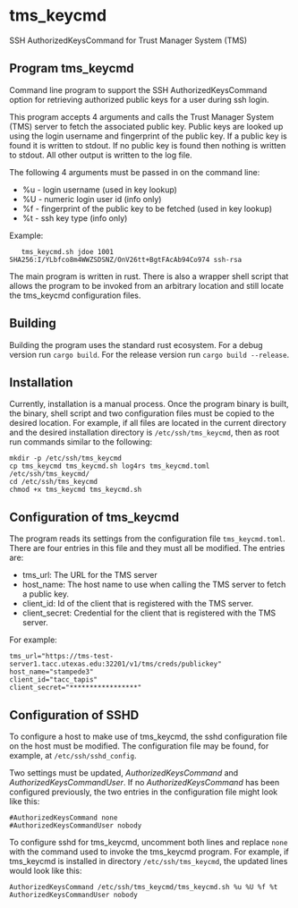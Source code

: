 # tms_keycmd

SSH AuthorizedKeysCommand for Trust Manager System (TMS)

## Program tms_keycmd

Command line program to support the SSH AuthorizedKeysCommand option for
retrieving authorized public keys for a user during ssh login.
 
This program accepts 4 arguments and calls the Trust Manager System (TMS)
server to fetch the associated public key. Public keys are looked up using
the login username and fingerprint of the public key.
If a public key is found it is written to stdout.
If no public key is found then nothing is written to stdout.
All other output is written to the log file.

The following 4 arguments must be passed in on the command line:

 - %u - login username (used in key lookup)
 - %U - numeric login user id (info only)
 - %f - fingerprint of the public key to be fetched (used in key lookup)
 - %t - ssh key type (info only)

Example:

```
   tms_keycmd.sh jdoe 1001 SHA256:I/YLbfco8m4WWZSDSNZ/OnV26tt+BgtFAcAb94Co974 ssh-rsa
```

The main program is written in rust. There is also a wrapper shell script that allows
the program to be invoked from an arbitrary location and still locate the tms_keycmd
configuration files.

## Building

Building the program uses the standard rust ecosystem. For a debug version run
``cargo build``. For the release version run ``cargo build --release``.

## Installation

Currently, installation is a manual process. Once the program binary is built, the
binary, shell script and two configuration files must be copied to the desired
location. For example, if all files are located in the current directory and the
desired installation directory is ``/etc/ssh/tms_keycmd``, then as root run commands
similar to the following:

```
mkdir -p /etc/ssh/tms_keycmd
cp tms_keycmd tms_keycmd.sh log4rs tms_keycmd.toml /etc/ssh/tms_keycmd/
cd /etc/ssh/tms_keycmd
chmod +x tms_keycmd tms_keycmd.sh
```

## Configuration of tms_keycmd

The program reads its settings from the configuration file ``tms_keycmd.toml``.
There are four entries in this file and they must all be modified. The entries
are:

- tms_url: The URL for the TMS server
- host_name: The host name to use when calling the TMS server to fetch a public key.
- client_id: Id of the client that is registered with the TMS server.
- client_secret: Credential for the client that is registered with the TMS server.

For example:

```
tms_url="https://tms-test-server1.tacc.utexas.edu:32201/v1/tms/creds/publickey"
host_name="stampede3"
client_id="tacc_tapis"
client_secret="*****************"
```

## Configuration of SSHD

To configure a host to make use of tms_keycmd, the sshd configuration file on
the host must be modified. The configuration file may be found, for example,
at ``/etc/ssh/sshd_config``.

Two settings must be updated, *AuthorizedKeysCommand* and *AuthorizedKeysCommandUser*.
If no *AuthorizedKeysCommand* has been configured previously, the two entries in the
configuration file might look like this:

```
#AuthorizedKeysCommand none
#AuthorizedKeysCommandUser nobody
```

To configure sshd for tms_keycmd, uncomment both lines and replace ``none`` with the
command used to invoke the tms_keycmd program. For example, if tms_keycmd is installed
in directory ``/etc/ssh/tms_keycmd``, the updated lines would look like this:

```
AuthorizedKeysCommand /etc/ssh/tms_keycmd/tms_keycmd.sh %u %U %f %t
AuthorizedKeysCommandUser nobody
```
